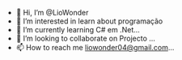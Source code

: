 - 👋 Hi, I’m @LioWonder
- 👀 I’m interested in learn about programação 
- 🌱 I’m currently learning C# em .Net...
- 💞️ I’m looking to collaborate on Projecto ...
- 📫 How to reach me liowonder04@gmail.com...

<!---
LioWonder/LioWonder is a ✨ special ✨ repository because its `README.md` (this file) appears on your GitHub profile.
You can click the Preview link to take a look at your changes.
--->
